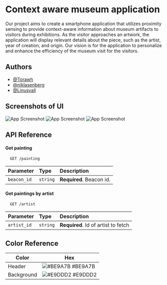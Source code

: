 
# Context aware museum application 

Our project aims to create a smartphone application that utilizes proximity sensing to provide context-aware information about museum artifacts to visitors during exhibitions. 
As the visitor approaches an artwork, 
the application will display relevant details about the piece,
 such as the artist, year of creation, and origin. 
 Our vision is for the application to personalize and 
 enhance the efficiency of the museum visit for the visitors.
## Authors

- [@Torawh](https://github.com/Torawh)
- [@niklasenberg](https://www.github.com/niklasenberg)
- [@Linusvall](https://www.github.com/Linusvall)



## Screenshots of UI

![App Screenshot](https://user-images.githubusercontent.com/119488859/210562569-081b8137-f873-48da-9349-646acdb6ac38.png)
![App Screenshot](https://user-images.githubusercontent.com/119488859/210562592-4bf2ee73-d664-4778-a7d8-c10114177508.png)
![App Screenshot](https://user-images.githubusercontent.com/119488859/210562610-9180ad0f-3e23-42f7-a159-6bf1a6b69d66.png)


## API Reference 

#### Get painting

```http
  GET /painting
```

| Parameter | Type     | Description                |
| :-------- | :------- | :------------------------- |
| `beacon_id` | `string` | **Required**. Beacon id. |

#### Get paintings by artist

```http
  GET /artist
```

| Parameter | Type     | Description                       |
| :-------- | :------- | :-------------------------------- |
| `artist_id`      | `string` | **Required**. Id of artist to fetch |


## Color Reference

| Color             | Hex                                                                |
| ----------------- | ------------------------------------------------------------------ |
| Header | ![#BE9A7B](https://user-images.githubusercontent.com/119488859/210567740-e579ac86-e6ae-41f4-908c-b0338c88706b.png) #BE9A7B |
| Background | ![#E9DDD2](https://user-images.githubusercontent.com/119488859/210567734-d9715120-2775-44d3-a6c8-9e048d3ce74e.png)      #E9DDD2 |
